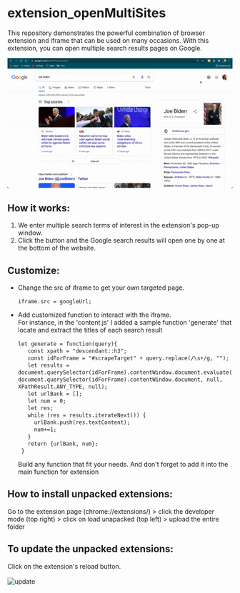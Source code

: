 # extension_openMultiSites
This repository demonstrates the powerful combination of browser extension and iframe that can be used on many occasions. With this extension, you can open multiple search results pages on Google. 

![demo of the extension](demo.gif)


## How it works: 
1. We enter multiple search terms of interest in the extension's pop-up window. 
2. Click the button and the Google search results will open one by one at the bottom of the website.

## Customize: 
- Change the src of iframe to get your own targeted page.

  ```
  iframe.src = googleUrl;
  ```
 
 - Add customized function to interact with the iframe. <br />
   For instance, in the 'content.js' I added a sample function 'generate' that locate and extract the titles of each search result
   
   ```
   let generate = function(query){
      const xpath = "descendant::h3";
      const idForFrame = "#scrapeTarget" + query.replace(/\s+/g, "");
      let results = document.querySelector(idForFrame).contentWindow.document.evaluate(xpath, document.querySelector(idForFrame).contentWindow.document, null, XPathResult.ANY_TYPE, null);
      let urlBank = [];
      let num = 0;
      let res;
      while (res = results.iterateNext()) {
        urlBank.push(res.textContent);
        num+=1;
      }
      return {urlBank, num};
    }
    ```
    Build any function that fit your needs. And don't forget to add it into the main function for extension
 
 ## How to install unpacked extensions: 
 Go to the extension page (chrome://extensions/) > click the developer mode (top right) > click on load unapacked (top left) > upload the entire folder 


 ## To update the unpacked extensions: 
 Click on the extension's reload button. <br /><br />
  <img width="425" alt="update" src="https://user-images.githubusercontent.com/19240127/139778521-6e2ffddd-9d69-4de7-ad34-eace16e76633.png">
 
